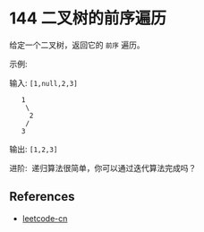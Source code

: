 # 144 二叉树的前序遍历

给定一个二叉树，返回它的 `前序` 遍历。

示例:

输入: `[1,null,2,3]`

```
   1
    \
     2
    /
   3
```

输出: `[1,2,3]`

进阶:  递归算法很简单，你可以通过迭代算法完成吗？

## References

- [leetcode-cn](https://leetcode-cn.com/problems/binary-tree-preorder-traversal)
